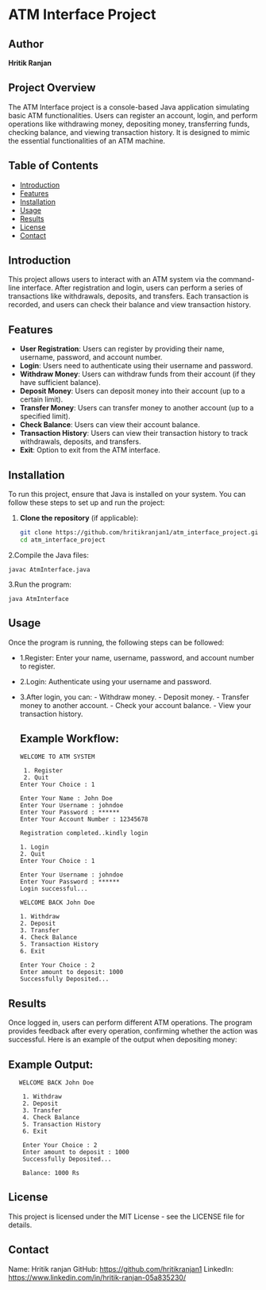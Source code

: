 # ATM Interface Project

## Author
**Hritik Ranjan**

## Project Overview
The ATM Interface project is a console-based Java application simulating basic ATM functionalities. Users can register an account, login, and perform operations like withdrawing money, depositing money, transferring funds, checking balance, and viewing transaction history. It is designed to mimic the essential functionalities of an ATM machine.

## Table of Contents
- [Introduction](#introduction)
- [Features](#features)
- [Installation](#installation)
- [Usage](#usage)
- [Results](#results)
- [License](#license)
- [Contact](#contact)

## Introduction
This project allows users to interact with an ATM system via the command-line interface. After registration and login, users can perform a series of transactions like withdrawals, deposits, and transfers. Each transaction is recorded, and users can check their balance and view transaction history.

## Features
- **User Registration**: Users can register by providing their name, username, password, and account number.
- **Login**: Users need to authenticate using their username and password.
- **Withdraw Money**: Users can withdraw funds from their account (if they have sufficient balance).
- **Deposit Money**: Users can deposit money into their account (up to a certain limit).
- **Transfer Money**: Users can transfer money to another account (up to a specified limit).
- **Check Balance**: Users can view their account balance.
- **Transaction History**: Users can view their transaction history to track withdrawals, deposits, and transfers.
- **Exit**: Option to exit from the ATM interface.

## Installation
To run this project, ensure that Java is installed on your system. You can follow these steps to set up and run the project:

1. **Clone the repository** (if applicable):
   ```bash
   git clone https://github.com/hritikranjan1/atm_interface_project.git
   cd atm_interface_project
2.Compile the Java files:

    javac AtmInterface.java

3.Run the program:

    java AtmInterface
## Usage

Once the program is running, the following steps can be followed:

- 1.Register: Enter your name, username, password, and account number to register.
- 2.Login: Authenticate using your username and password.
- 3.After login, you can:
        - Withdraw money.
        - Deposit money.
        - Transfer money to another account.
        - Check your account balance.
        - View your transaction history.
  ## Example Workflow:
  
      WELCOME TO ATM SYSTEM

       1. Register
       2. Quit
      Enter Your Choice : 1

      Enter Your Name : John Doe
      Enter Your Username : johndoe
      Enter Your Password : ******
      Enter Your Account Number : 12345678
 
      Registration completed..kindly login

      1. Login
      2. Quit
      Enter Your Choice : 1

      Enter Your Username : johndoe
      Enter Your Password : ******
      Login successful...
 
      WELCOME BACK John Doe

      1. Withdraw
      2. Deposit
      3. Transfer
      4. Check Balance
      5. Transaction History
      6. Exit

      Enter Your Choice : 2
      Enter amount to deposit: 1000
      Successfully Deposited...
## Results

Once logged in, users can perform different ATM operations. The program provides feedback after every operation, confirming whether the action was successful. Here is an example of the output when depositing money:
## Example Output:
       WELCOME BACK John Doe

        1. Withdraw
        2. Deposit
        3. Transfer
        4. Check Balance
        5. Transaction History
        6. Exit

        Enter Your Choice : 2
        Enter amount to deposit : 1000
        Successfully Deposited...

        Balance: 1000 Rs
  ## License

This project is licensed under the MIT License - see the LICENSE file for details.
  ## Contact   

  Name: Hritik ranjan
  GitHub: https://github.com/hritikranjan1
  LinkedIn: https://www.linkedin.com/in/hritik-ranjan-05a835230/
